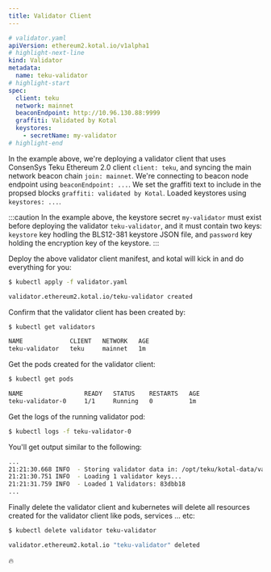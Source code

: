 ```yaml
---
title: Validator Client
---
```


```yaml
# validator.yaml
apiVersion: ethereum2.kotal.io/v1alpha1
# highlight-next-line
kind: Validator
metadata:
  name: teku-validator
# highlight-start
spec:
  client: teku
  network: mainnet
  beaconEndpoint: http://10.96.130.88:9999
  graffiti: Validated by Kotal
  keystores:
    - secretName: my-validator
# highlight-end
```

In the example above, we're deploying a validator client that uses ConsenSys Teku Ethereum 2.0 client `client: teku`, and syncing the main network beacon chain `join: mainnet`. We're connecting to beacon node endpoint using `beaconEndpoint: ...`. We set the graffiti text to include in the propsed blocks `graffiti: validated by Kotal`. Loaded keystores using `keystores: ...`.

:::caution
In the example above, the keystore secret `my-validator` must exist before deploying the validator `teku-validator`, and it must contain two keys: `keystore` key hodling the BLS12-381 keystore JSON file, and `password` key holding the encryption key of the keystore.
:::

Deploy the above validator client manifest, and kotal will kick in and do everything for you:

```sh
$ kubectl apply -f validator.yaml

validator.ethereum2.kotal.io/teku-validator created
```

Confirm that the validator client has been created by:

```sh
$ kubectl get validators

NAME             CLIENT   NETWORK   AGE
teku-validator   teku     mainnet   1m
```

Get the pods created for the validator client:

```sh
$ kubectl get pods

NAME                 READY   STATUS    RESTARTS   AGE
teku-validator-0     1/1     Running   0          1m
```

Get the logs of the running validator pod:

```sh
$ kubectl logs -f teku-validator-0
```

You'll get output similar to the following:

```sh
...
21:21:30.668 INFO  - Storing validator data in: /opt/teku/kotal-data/validator
21:21:30.751 INFO  - Loading 1 validator keys...
21:21:31.759 INFO  - Loaded 1 Validators: 83dbb18
...
```

Finally delete the validator client and kubernetes will delete all resources created for the validator client like pods, services ... etc:

```sh
$ kubectl delete validator teku-validator

validator.ethereum2.kotal.io "teku-validator" deleted
```

:fire:
